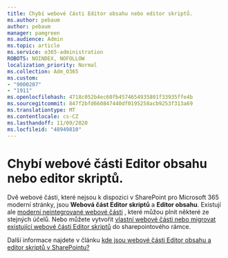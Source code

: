 ```yaml
---
title: Chybí webové části Editor obsahu nebo editor skriptů.
ms.author: pebaum
author: pebaum
manager: pamgreen
ms.audience: Admin
ms.topic: article
ms.service: o365-administration
ROBOTS: NOINDEX, NOFOLLOW
localization_priority: Normal
ms.collection: Adm_O365
ms.custom:
- "9000207"
- "1911"
ms.openlocfilehash: 4718c052b4ec60fb4574654935801f33935ffe4b
ms.sourcegitcommit: 847f2bfd660847440df0195258acb9253f313a69
ms.translationtype: MT
ms.contentlocale: cs-CZ
ms.lasthandoff: 11/09/2020
ms.locfileid: "48949810"
---
```

# <a name="content-editor-or-script-editor-web-parts-are-missing"></a>Chybí webové části Editor obsahu nebo editor skriptů.

Dvě webové části, které nejsou k dispozici v SharePoint pro Microsoft 365 moderní stránky, jsou **Webová část Editor skriptů** a **Editor obsahu**. Existují ale [moderní neintegrované webové části](https://support.microsoft.com/office/ed6cc9ce-8b2a-480c-a655-1b9d7615cdbd#bkmk_outofbox) , které můžou plnit některé ze stejných účelů. Nebo můžete vytvořit [vlastní webové části nebo migrovat existující webové části Editor skriptů](https://support.microsoft.com/office/ed6cc9ce-8b2a-480c-a655-1b9d7615cdbd#bkmk_custom) do sharepointového rámce.  

Další informace najdete v článku [kde jsou webové části Editor obsahu a editor skriptů v SharePointu?](https://support.microsoft.com/office/ed6cc9ce-8b2a-480c-a655-1b9d7615cdbd)
